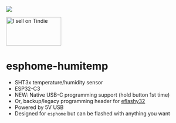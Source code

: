 <img  src="https://github.com/gcormier/esphome-humitemp/blob/main/render.png"/> 

<a href="https://www.tindie.com/products/gcormier/esphome-humitemp/"><img src="https://d2ss6ovg47m0r5.cloudfront.net/badges/tindie-mediums.png" alt="I sell on Tindie" width="150" height="78"></a>

# esphome-humitemp
- SHT3x temperature/humidity sensor
- ESP32-C3
- NEW: Native USB-C programming support (hold button 1st time)
- Or, backup/legacy programming header for [eflashy32](https://github.com/gcormier/eflashy32)
- Powered by 5V USB
- Designed for `esphome` but can be flashed with anything you want